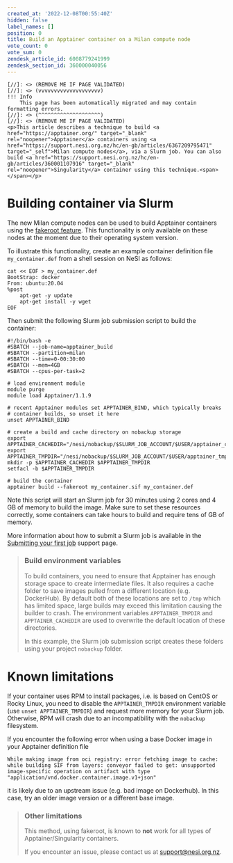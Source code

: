 ```yaml
---
created_at: '2022-12-08T00:55:40Z'
hidden: false
label_names: []
position: 0
title: Build an Apptainer container on a Milan compute node
vote_count: 0
vote_sum: 0
zendesk_article_id: 6008779241999
zendesk_section_id: 360000040056
---
```



    [//]: <> (REMOVE ME IF PAGE VALIDATED)
    [//]: <> (vvvvvvvvvvvvvvvvvvvv)
    !!! Info
        This page has been automatically migrated and may contain formatting errors.
    [//]: <> (^^^^^^^^^^^^^^^^^^^^)
    [//]: <> (REMOVE ME IF PAGE VALIDATED)
    <p>This article describes a technique to build <a href="https://apptainer.org/" target="_blank" rel="noopener">Apptainer</a> containers using <a href="https://support.nesi.org.nz/hc/en-gb/articles/6367209795471" target="_self">Milan compute nodes</a>, via a Slurm job. You can also build <a href="https://support.nesi.org.nz/hc/en-gb/articles/360001107916" target="_blank" rel="noopener">Singularity</a> container using this technique.<span></span></p>
<h1>Building container via Slurm</h1>
<p>The new Milan compute nodes can be used to build Apptainer containers using the <a href="https://apptainer.org/docs/user/main/fakeroot.html" target="_blank" rel="noopener">fakeroot feature</a>. This functionality is only available on these nodes at the moment due to their operating system version.</p>
<p>To illustrate this functionality, create an example container definition file <code>my_container.def</code> from a shell session on NeSI as follows:</p>
<pre><code>cat &lt;&lt; EOF &gt; my_container.def
BootStrap: docker
From: ubuntu:20.04
%post
    apt-get -y update
    apt-get install -y wget
EOF
</code></pre>
<p>Then submit the following Slurm job submission script to build the container:</p>
<pre><code>#!/bin/bash -e
#SBATCH --job-name=apptainer_build
#SBATCH --partition=milan
#SBATCH --time=0-00:30:00
#SBATCH --mem=4GB
#SBATCH --cpus-per-task=2
<br># load environment module<br>module purge
module load Apptainer/1.1.9<br><br># recent Apptainer modules set APPTAINER_BIND, which typically breaks<br># container builds, so unset it here<br>unset APPTAINER_BIND<br><br># create a build and cache directory on nobackup storage<br>export APPTAINER_CACHEDIR="/nesi/nobackup/$SLURM_JOB_ACCOUNT/$USER/apptainer_cache"
export APPTAINER_TMPDIR="/nesi/nobackup/$SLURM_JOB_ACCOUNT/$USER/apptainer_tmpdir"
mkdir -p $APPTAINER_CACHEDIR $APPTAINER_TMPDIR
setfacl -b $APPTAINER_TMPDIR<br><br># build the container
apptainer build --fakeroot my_container.sif my_container.def
</code></pre>
<p>Note this script will start an Slurm job for 30 minutes using 2 cores and 4 GB of memory to build the image. Make sure to set these resources correctly, some containers can take hours to build and require tens of GB of memory.</p>
<p>More information about how to submit a Slurm job is available in the <a href="https://support.nesi.org.nz/hc/en-gb/articles/360000684396" target="_blank" rel="noopener">Submitting your first job</a> support page.</p>
<blockquote class="blockquote-tip">
<h3 id="llama-tip">Build environment variables</h3>
<p>To build containers, you need to ensure that Apptainer has enough storage space to create intermediate files. It also requires a cache folder to save images pulled from a different location (e.g. DockerHub). By default both of these locations are set to <code>/tmp</code> which has limited space, large builds may exceed this limitation causing the builder to crash. The environment variables <code>APPTAINER_TMPDIR</code> and <code>APPTAINER_CACHEDIR</code> are used to overwrite the default location of these directories.</p>
<p>In this example, the Slurm job submission script creates these folders using your project <code>nobackup</code> folder.</p>
</blockquote>
<h1>Known limitations</h1>
<p>If your container uses RPM to install packages, i.e. is based on CentOS or Rocky Linux, you need to disable the <code>APPTAINER_TMPDIR</code> environment variable (use <code>unset APPTAINER_TMPDIR</code>) and request more memory for your Slurm job. Otherwise, RPM will crash due to an incompatibility with the <code>nobackup</code> filesystem.</p>
<p>If you encounter the following error when using a base Docker image in your Apptainer definition file</p>
<pre><code>While making image from oci registry: error fetching image to cache: while building SIF from layers: conveyor failed to get: unsupported image-specific operation on artifact with type "application/vnd.docker.container.image.v1+json"</code></pre>
<p>it is likely due to an upstream issue (e.g. bad image on Dockerhub). In this case, try an older image version or a different base image.</p>
<blockquote class="blockquote-warning">
<h3>Other limitations</h3>
<p>This method, using fakeroot, is known to <strong>not</strong> work for all types of Apptainer/Singularity containers.</p>
<p>If you encounter an issue, please contact us at <a href="mailto:support@nesi.org.nz">support@nesi.org.nz</a>.</p>
</blockquote>